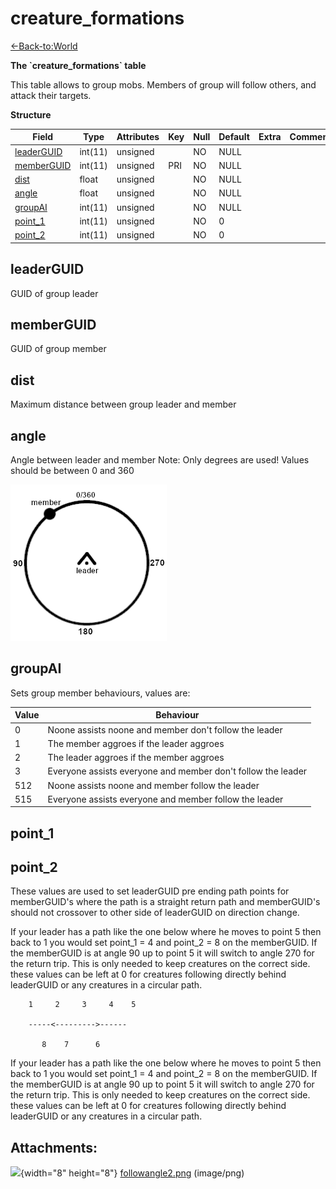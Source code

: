 # creature\_formations

[<-Back-to:World](database-world.md)

**The \`creature\_formations\` table**

This table allows to group mobs. Members of group will follow others, and attack their targets.

**Structure**

| Field           | Type    | Attributes | Key | Null | Default | Extra | Comment |
|-----------------|---------|------------|-----|------|---------|-------|---------|
| [leaderGUID][1] | int(11) | unsigned   |     | NO   | NULL    |       |         |
| [memberGUID][2] | int(11) | unsigned   | PRI | NO   | NULL    |       |         |
| [dist][3]       | float   | unsigned   |     | NO   | NULL    |       |         |
| [angle][4]      | float   | unsigned   |     | NO   | NULL    |       |         |
| [groupAI][5]    | int(11) | unsigned   |     | NO   | NULL    |       |         |
| [point_1][6]    | int(11) | unsigned   |     | NO   | 0       |       |         |
| [point_2][7]    | int(11) | unsigned   |     | NO   | 0       |       |         |

[1]: #leaderguid
[2]: #memberguid
[3]: #dist
[4]: #angle
[5]: #groupai
[6]: #point_1
[7]: #point_2

## leaderGUID

GUID of group leader

## memberGUID

GUID of group member

## dist

Maximum distance between group leader and member

## angle

Angle between leader and member
Note: Only degrees are used! Values should be between 0 and 360

![angle](assets/images/angle.png)

## groupAI

Sets group member behaviours, values are:

| Value | Behaviour                                                    |
|-------|--------------------------------------------------------------|
| 0     | Noone assists noone and member don't follow the leader       |
| 1     | The member aggroes if the leader aggroes                     |
| 2     | The leader aggroes if the member aggroes                     |
| 3     | Everyone assists everyone and member don't follow the leader |
| 512   | Noone assists noone and member follow the leader             |
| 515   | Everyone assists everyone and member follow the leader       |

## point\_1  

## point\_2

These values are used to set leaderGUID pre ending path points for memberGUID's where the path is a straight return path and memberGUID's should not crossover to other side of leaderGUID on direction change.

If your leader has a path like the one below where he moves to point 5 then back to 1 you would set point\_1 = 4 and point\_2 = 8 on the memberGUID. If the memberGUID is at angle 90 up to point 5 it will switch to angle 270 for the return trip. This is only needed to keep creatures on the correct side. these values can be left at 0 for creatures following directly behind leaderGUID or any creatures in a circular path. 

```
	1     2     3     4    5

	-----<--------->------

       8    7      6
```

If your leader has a path like the one below where he moves to point 5 then back to 1 you would set point\_1 = 4 and point\_2 = 8 on the memberGUID. If the memberGUID is at angle 90 up to point 5 it will switch to angle 270 for the return trip. This is only needed to keep creatures on the correct side. these values can be left at 0 for creatures following directly behind leaderGUID or any creatures in a circular path.

## Attachments:

![](images/icons/bullet_blue.gif){width="8" height="8"} [followangle2.png](attachments/2129997/2130322.png) (image/png)
